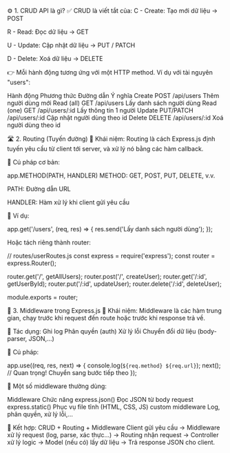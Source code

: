 ⚙️ 1. CRUD API là gì?
✅ CRUD là viết tắt của:
C - Create: Tạo mới dữ liệu → POST

R - Read: Đọc dữ liệu → GET

U - Update: Cập nhật dữ liệu → PUT / PATCH

D - Delete: Xoá dữ liệu → DELETE

👉 Mỗi hành động tương ứng với một HTTP method.
Ví dụ với tài nguyên "users":

Hành động	        Phương thức	Đường dẫn	    Ý nghĩa
Create	POST	        /api/users	            Thêm người dùng mới
Read (all)	GET	        /api/users	            Lấy danh sách người dùng
Read (one)	GET	        /api/users/:id	        Lấy thông tin 1 người
Update	PUT/PATCH	    /api/users/:id	        Cập nhật người dùng theo id
Delete	DELETE	        /api/users/:id	        Xoá người dùng theo id


🛣️ 2. Routing (Tuyến đường)
🔹 Khái niệm:
Routing là cách Express.js định tuyến yêu cầu từ client tới server, và xử lý nó bằng các hàm callback.

🔹 Cú pháp cơ bản:

app.METHOD(PATH, HANDLER)
METHOD: GET, POST, PUT, DELETE, v.v.

PATH: Đường dẫn URL

HANDLER: Hàm xử lý khi client gửi yêu cầu

🔹 Ví dụ:

app.get('/users', (req, res) => {
    res.send('Lấy danh sách người dùng');
});


Hoặc tách riêng thành router:

// routes/userRoutes.js
const express = require('express');
const router = express.Router();

router.get('/', getAllUsers);
router.post('/', createUser);
router.get('/:id', getUserById);
router.put('/:id', updateUser);
router.delete('/:id', deleteUser);

module.exports = router;


🔁 3. Middleware trong Express.js
🔹 Khái niệm:
Middleware là các hàm trung gian, chạy trước khi request đến route hoặc trước khi response trả về.

🔹 Tác dụng:
Ghi log
Phân quyền (auth)
Xử lý lỗi
Chuyển đổi dữ liệu (body-parser, JSON,...)


🔹 Cú pháp:

app.use((req, res, next) => {
    console.log(`${req.method} ${req.url}`);
    next(); // Quan trọng! Chuyển sang bước tiếp theo
});

🔹 Một số middleware thường dùng:

Middleware	            Chức năng
express.json()	        Đọc JSON từ body request
express.static()	    Phục vụ file tĩnh (HTML, CSS, JS)
custom middleware	    Log, phân quyền, xử lý lỗi,...


🧩 Kết hợp: CRUD + Routing + Middleware
Client gửi yêu cầu →
Middleware xử lý request (log, parse, xác thực...) →
Routing nhận request →
Controller xử lý logic →
Model (nếu có) lấy dữ liệu →
Trả response JSON cho client.